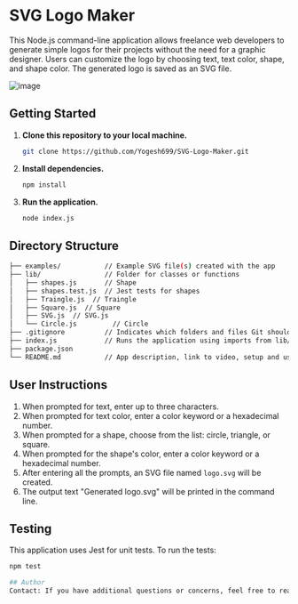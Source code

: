 # SVG Logo Maker

This Node.js command-line application allows freelance web developers to generate simple logos for their projects without the need for a graphic designer. Users can customize the logo by choosing text, text color, shape, and shape color. The generated logo is saved as an SVG file.

![image](https://github.com/Yogesh699/SVG-Logo-Maker/assets/143371945/bc91c3c8-55d6-4c04-8b06-1ea2d12d70f1)


## Getting Started

1. **Clone this repository to your local machine.**

    ```bash
    git clone https://github.com/Yogesh699/SVG-Logo-Maker.git
    ```

2. **Install dependencies.**

    ```bash
    npm install
    ```

3. **Run the application.**

    ```bash
    node index.js
    ```

## Directory Structure

```bash
├── examples/           // Example SVG file(s) created with the app
├── lib/                // Folder for classes or functions
│   ├── shapes.js       // Shape
│   ├── shapes.test.js  // Jest tests for shapes
│   ├── Traingle.js  // Traingle
│   ├── Square.js  // Square
│   ├── SVG.js  // SVG.js
│   └── Circle.js         // Circle
├── .gitignore          // Indicates which folders and files Git should ignore
├── index.js            // Runs the application using imports from lib/
├── package.json
└── README.md           // App description, link to video, setup and usage instructions
```


## User Instructions

1. When prompted for text, enter up to three characters.
2. When prompted for text color, enter a color keyword or a hexadecimal number.
3. When prompted for a shape, choose from the list: circle, triangle, or square.
4. When prompted for the shape's color, enter a color keyword or a hexadecimal number.
5. After entering all the prompts, an SVG file named `logo.svg` will be created.
6. The output text "Generated logo.svg" will be printed in the command line.

## Testing

This application uses Jest for unit tests. To run the tests:

```bash
npm test

## Author
Contact: If you have additional questions or concerns, feel free to reach out to me at yogesh.ye63@gmail.com.

